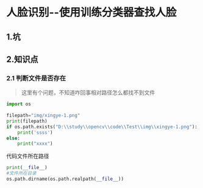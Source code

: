 # 人脸识别--使用训练分类器查找人脸

## 1.坑

## 2.知识点

### 2.1 判断文件是否存在

>这里有个问题，不知道咋回事相对路径怎么都找不到文件

```python
import os
 
filepath="img/xingye-1.png"
print(filepath)
if os.path.exists("D:\\study\\opencv\\code\\Test\\img\\xingye-1.png"):
    print('ssss')
else:
    print("xxxx")
```

代码文件所在路径

```python
print(__file__)
#文件所在目录
os.path.dirname(os.path.realpath(__file__))
```
